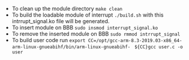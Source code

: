 
* To clean up the module directory
`make clean`
* To build the loadable module of interrupt
`./build.sh`
with this intrrupt_signal.ko file will be generated.
* To insert module on BBB
`sudo insmod interrupt_signal.ko`
* To remove the inserted module on BBB
`sudo rmmod intrrupt_signal`
* To build user code run
`export CC=/opt/gcc-arm-8.3-2019.03-x86_64-arm-linux-gnueabihf/bin/arm-linux-gnueabihf- `
`${CC}gcc user.c -o user`

